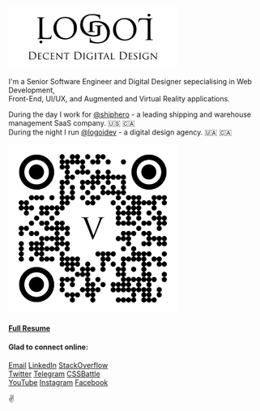 <a href="https://logoi.dev?source=ghb">
    <img width="333" alt="Logo Banner" src="/images/banner.png" />
</a>

I'm a Senior Software Engineer and Digital Designer sepecialising in Web Development,  
Front-End, UI/UX, and Augmented and Virtual Reality applications.

During the day I work for [@shiphero](https://github.com/shiphero) - a leading shipping and warehouse management SaaS company. 🇺🇸 🇨🇦  
During the night I run [@logoidev](https://github.com/logoidev) - a digital design agency. 🇺🇦 🇨🇦

<a href="https://logoi.dev/v?source=ghqrv">
    <img width="333" alt="QR logo" src="/images/qr-v.svg" />
</a>

#### [Full Resume](https://www.logoi.dev/resumes/v.pdf)  

#### Glad to connect online:  

[Email](mailto:v@logoi.dev) [LinkedIn](https://www.linkedin.com/in/logoi-v/) [StackOverflow](https://stackoverflow.com/users/6426334/v-kay)  
[Twitter](https://twitter.com/logoidev)  [Telegram](https://t.me/logoidev_v)  [CSSBattle](https://cssbattle.dev/player/v1adko)  
[YouTube](https://youtube.com/@logoidev)  [Instagram](https://www.instagram.com/logoidev)  [Facebook](https://facebook.com/logoidev)  
  
✌️
